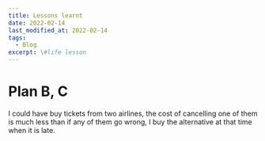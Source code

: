 ```yaml
---
title: Lessons learnt
date: 2022-02-14
last_modified_at: 2022-02-14
tags:
  - Blog
excerpt: \#life lesson
---
```


# Plan B, C

I could have buy tickets from two airlines, the cost of cancelling one of them is much less than if any of them go wrong, I buy the alternative at that time when it is late.